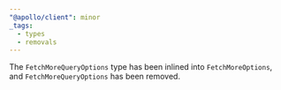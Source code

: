 ```yaml
---
"@apollo/client": minor
_tags:
  - types
  - removals
---
```


The `FetchMoreQueryOptions` type has been inlined into `FetchMoreOptions`, and
`FetchMoreQueryOptions` has been removed.
